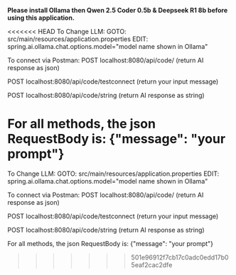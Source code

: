 **Please install Ollama then Qwen 2.5 Coder 0.5b & Deepseek R1 8b before using this application.**


<<<<<<< HEAD
To Change LLM:
GOTO: src/main/resources/application.properties
EDIT: spring.ai.ollama.chat.options.model="model name shown in Ollama"

To connect via Postman:
POST localhost:8080/api/code/
(return AI response as json)

POST localhost:8080/api/code/testconnect
(return your input message)

POST localhost:8080/api/code/string
(return AI response as string)

For all methods, the json RequestBody is:
{"message": "your prompt"}
=======
To Change LLM:
GOTO: src/main/resources/application.properties
EDIT: spring.ai.ollama.chat.options.model="model name shown in Ollama"

To connect via Postman:
POST localhost:8080/api/code/
(return AI response as json)

POST localhost:8080/api/code/testconnect
(return your input message)

POST localhost:8080/api/code/string
(return AI response as string)

For all methods, the json RequestBody is:
{"message": "your prompt"}
>>>>>>> 501e96912f7cb17c0adc0edd17b05eaf2cac2dfe
